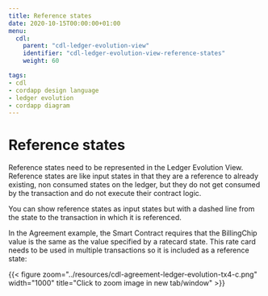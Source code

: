 ```yaml
---
title: Reference states
date: 2020-10-15T00:00:00+01:00
menu:
  cdl:
    parent: "cdl-ledger-evolution-view"
    identifier: "cdl-ledger-evolution-view-reference-states"
    weight: 60

tags:
- cdl
- cordapp design language
- ledger evolution
- cordapp diagram
---
```


# Reference states

Reference states need to be represented in the Ledger Evolution View. Reference states are like input states in that they are a reference to already existing, non consumed states on the ledger, but they do not get consumed by the transaction and do not execute their contract logic.

You can show reference states as input states but with a dashed line from the state to the transaction in which it is referenced.

In the Agreement example, the Smart Contract requires that the BillingChip value is the same as the value specified by a ratecard state. This rate card needs to be used in multiple transactions so it is included as a reference state:

{{< figure zoom="../resources/cdl-agreement-ledger-evolution-tx4-c.png" width="1000" title="Click to zoom image in new tab/window" >}}

